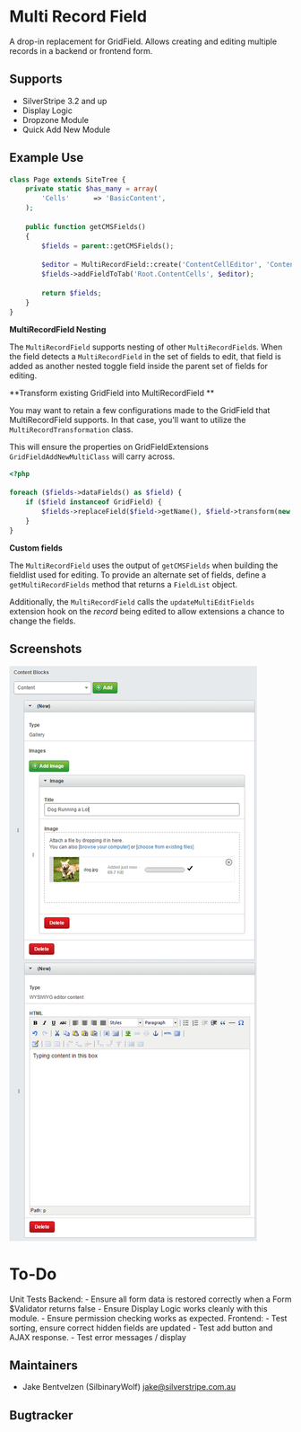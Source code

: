 # Multi Record Field

A drop-in replacement for GridField.
Allows creating and editing multiple records in a backend or frontend form.

## Supports

* SilverStripe 3.2 and up
* Display Logic
* Dropzone Module
* Quick Add New Module

## Example Use
 

```php
class Page extends SiteTree {
    private static $has_many = array(
        'Cells'      => 'BasicContent',
    );

    public function getCMSFields()
    {
        $fields = parent::getCMSFields();

        $editor = MultiRecordField::create('ContentCellEditor', 'Content Cells', $this->Cells());
        $fields->addFieldToTab('Root.ContentCells', $editor);

        return $fields;
    }
}
```

**MultiRecordField Nesting**

The `MultiRecordField` supports nesting of other 
`MultiRecordField`s. When the field detects a `MultiRecordField` 
in the set of fields to edit, that field is added as another nested toggle 
field inside the parent set of fields for editing. 

**Transform existing GridField into MultiRecordField **

You may want to retain a few configurations made to the GridField that MultiRecordField supports.
In that case, you'll want to utilize the `MultiRecordTransformation` class.

This will ensure the properties on GridFieldExtensions `GridFieldAddNewMultiClass` will carry across.

```php
<?php

foreach ($fields->dataFields() as $field) {
    if ($field instanceof GridField) {
        $fields->replaceField($field->getName(), $field->transform(new MultiRecordTransformation));
    }
}
```

**Custom fields**

The `MultiRecordField` uses the output of `getCMSFields` when building
the fieldlist used for editing. To provide an alternate set of fields, define
a `getMultiRecordFields` method that returns a `FieldList` object.

Additionally, the `MultiRecordField` calls the `updateMultiEditFields` 
extension hook on the _record_ being edited to allow extensions a chance to
change the fields. 

## Screenshots

![Alt text](/screenshots/1.png "Image of using Elemental with MultiRecordField")

# To-Do

Unit Tests
Backend:
    - Ensure all form data is restored correctly when a Form $Validator returns false
    - Ensure Display Logic works cleanly with this module.
    - Ensure permission checking works as expected.
Frontend:
    - Test sorting, ensure correct hidden fields are updated
    - Test add button and AJAX response.
    - Test error messages / display

## Maintainers

* Jake Bentvelzen (SilbinaryWolf) <jake@silverstripe.com.au>
 
## Bugtracker
